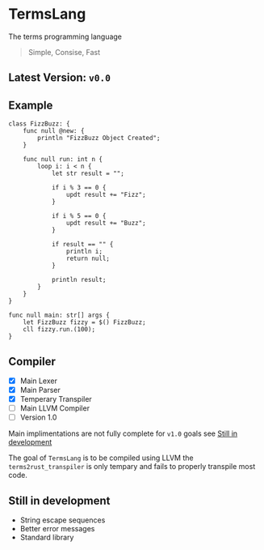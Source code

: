 # TermsLang
The terms programming language

> Simple, Consise, Fast

## Latest Version: `v0.0`

## Example

```
class FizzBuzz: {
    func null @new: {
        println "FizzBuzz Object Created";
    }

    func null run: int n {
        loop i: i < n {
            let str result = "";

            if i % 3 == 0 {
                updt result += "Fizz";
            }

            if i % 5 == 0 {
                updt result += "Buzz";
            }

            if result == "" {
                println i;
                return null;
            }

            println result;
        }
    }
}

func null main: str[] args {
    let FizzBuzz fizzy = $() FizzBuzz;
    cll fizzy.run.(100);
}
```

## Compiler
- [x] Main Lexer
- [x] Main Parser
- [x] Temperary Transpiler
- [ ] Main LLVM Compiler
- [ ] Version 1.0

Main implimentations are not fully complete for `v1.0` goals see [Still in development](still-in-development)

  
The goal of `TermsLang` is to be compiled using LLVM the `terms2rust_transpiler` is only tempary and fails to properly transpile most code.

## Still in development
* String escape sequences
* Better error messages
* Standard library
